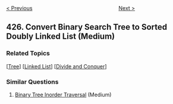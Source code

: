 <!--|This file generated by command(leetcode description); DO NOT EDIT.    |-->
<!--+----------------------------------------------------------------------+-->
<!--|@author    openset <openset.wang@gmail.com>                           |-->
<!--|@link      https://github.com/openset                                 |-->
<!--|@home      https://github.com/openset/leetcode                        |-->
<!--+----------------------------------------------------------------------+-->

[< Previous](https://github.com/openset/leetcode/tree/master/problems/word-squares "Word Squares")
　　　　　　　　　　　　　　　　
[Next >](https://github.com/openset/leetcode/tree/master/problems/construct-quad-tree "Construct Quad Tree")

## 426. Convert Binary Search Tree to Sorted Doubly Linked List (Medium)



### Related Topics
  [[Tree](https://github.com/openset/leetcode/tree/master/tag/tree/README.md)]
  [[Linked List](https://github.com/openset/leetcode/tree/master/tag/linked-list/README.md)]
  [[Divide and Conquer](https://github.com/openset/leetcode/tree/master/tag/divide-and-conquer/README.md)]

### Similar Questions
  1. [Binary Tree Inorder Traversal](https://github.com/openset/leetcode/tree/master/problems/binary-tree-inorder-traversal) (Medium)
